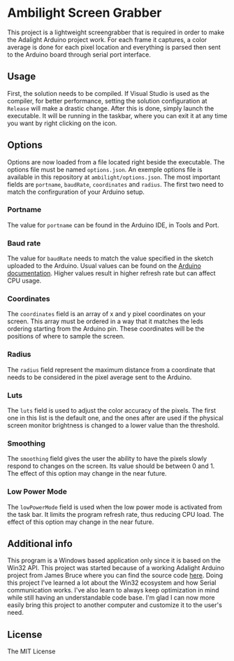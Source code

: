 # Ambilight Screen Grabber

This project is a lightweight screengrabber that is required in order to make the Adalight Arduino project work. For each frame it captures, a color average is done for each pixel location and everything is parsed then sent to the Arduino board through serial port interface.

## Usage

First, the solution needs to be compiled. If Visual Studio is used as the compiler, for better performance, setting the solution configuration at `Release` will make a drastic change. After this is done, simply launch the executable. It will be running in the taskbar, where you can exit it at any time you want by right clicking on the icon.

## Options

Options are now loaded from a file located right beside the executable. The options file must be named `options.json`. An exemple options file is available in this repository at `ambilight/options.json`. The most important fields are `portname`, `baudRate`, `coordinates` and `radius`. The first two need to match the confirguration of your Arduino setup. 

### Portname

The value for `portname` can be found in the Arduino IDE, in Tools and Port. 

### Baud rate

The value for `baudRate` needs to match the value specified in the sketch uploaded to the Arduino. Usual values can be found on the [Arduino documentation](https://www.arduino.cc/en/Reference/SoftwareSerialBegin). Higher values result in higher refresh rate but can affect CPU usage.

### Coordinates

The `coordinates` field is an array of x and y pixel coordinates on your screen. This array must be ordered in a way that it matches the leds ordering starting from the Arduino pin. These coordinates will be the positions of where to sample the screen.

### Radius

The `radius` field represent the maximum distance from a coordinate that needs to be considered in the pixel average sent to the Arduino.

### Luts

The `luts` field is used to adjust the color accuracy of the pixels. The first one in this list is the default one, and the ones after are used if the physical screen monitor brightness is changed to a lower value than the threshold. 

### Smoothing

The `smoothing` field gives the user the ability to have the pixels slowly respond to changes on the screen. Its value should be between 0 and 1. The effect of this option may change in the near future.

### Low Power Mode

The `lowPowerMode` field is used when the low power mode is activated from the task bar. It limits the program refresh rate, thus reducing CPU load. The effect of this option may change in the near future.

## Additional info

This program is a Windows based application only since it is based on the Win32 API. This project was started because of a working Adalight Arduino project from James Bruce where you can find the source code [here](https://gist.github.com/jamesabruce/09d79a56d270ed37870c). Doing this project I've learned a lot about the Win32 ecosystem and how Serial communication works. I've also learn to always keep optimization in mind while still having an understandable code base. I'm glad I can now more easily bring this project to another computer and customize it to the user's need.

## License 

The MIT License
